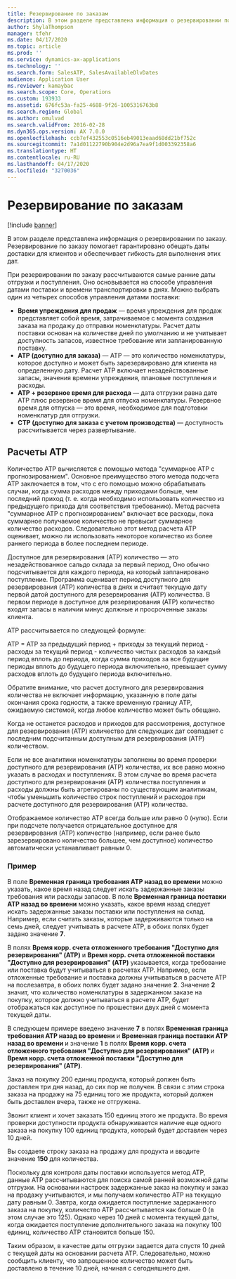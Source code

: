 ```yaml
---
title: Резервирование по заказам
description: В этом разделе представлена информация о резервировании по заказу. Резервирование по заказу помогает гарантировано обещать даты доставки для клиентов и обеспечивает гибкость для выполнения этих дат.
author: ShylaThompson
manager: tfehr
ms.date: 04/17/2020
ms.topic: article
ms.prod: ''
ms.service: dynamics-ax-applications
ms.technology: ''
ms.search.form: SalesATP, SalesAvailableDlvDates
audience: Application User
ms.reviewer: kamaybac
ms.search.scope: Core, Operations
ms.custom: 193933
ms.assetid: 676fc53a-fa25-4688-9f26-1005316763b8
ms.search.region: Global
ms.author: omulvad
ms.search.validFrom: 2016-02-28
ms.dyn365.ops.version: AX 7.0.0
ms.openlocfilehash: ccb7ef432553c0516eb49013eaad68dd21bf752c
ms.sourcegitcommit: 7a1d01122790b904e2d96a7ea9f1d003392358a6
ms.translationtype: HT
ms.contentlocale: ru-RU
ms.lasthandoff: 04/17/2020
ms.locfileid: "3270036"
---
```

# <a name="order-promising"></a>Резервирование по заказам

[!include [banner](../includes/banner.md)]

В этом разделе представлена информация о резервировании по заказу. Резервирование по заказу помогает гарантировано обещать даты доставки для клиентов и обеспечивает гибкость для выполнения этих дат.

При резервировании по заказу рассчитываются самые ранние даты отгрузки и поступления. Оно основывается на способе управления датами поставки и времени транспортировки в днях. Можно выбрать один из четырех способов управления датами поставки:

-   **Время упреждения для продаж** — время упреждения для продаж представляет собой время, затрачиваемое с момента создания заказа на продажу до отправки номенклатуры. Расчет даты поставки основан на количестве дней по умолчанию и не учитывает доступность запасов, известное требование или запланированную поставку.
-   **ATP (доступно для заказа)** — ATP — это количество номенклатуры, которое доступно и может быть зарезервировано для клиента на определенную дату. Расчет ATP включает незадействованные запасы, значения времени упреждения, плановые поступления и расходы.
-   **ATP + резервное время для расхода** — дата отгрузки равна дате ATP плюс резервное время для отпуска номенклатуры. Резервное время для отпуска — это время, необходимое для подготовки номенклатур для отгрузки.
-   **CTP (доступно для заказа с учетом производства)** — доступность рассчитывается через развертывание.

## <a name="atp-calculations"></a>Расчеты ATP
Количество ATP вычисляется с помощью метода "суммарное ATP с прогнозированием". Основное преимущество этого метода подсчета ATP заключается в том, что с его помощью можно обрабатывать случаи, когда сумма расходов между приходами больше, чем последний приход (т. е. когда необходимо использовать количество из предыдущего прихода для соответствия требованию). Метод расчета "суммарное ATP с прогнозированием” включает все расходы, пока суммарное получаемое количество не превысит суммарное количество расходов. Следовательно этот метод расчета ATP оценивает, можно ли использовать некоторое количество из более раннего периода в более последнем периоде.  

Доступное для резервирования (ATP) количество — это незадействованное сальдо склада за первый период, Оно обычно подсчитывается для каждого периода, на который запланировано поступление. Программа оценивает период доступного для резервирования (ATP) количества в днях и считает текущую дату первой датой доступного для резервирования (ATP) количества. В первом периоде в доступное для резервирования (ATP) количество входят запасы в наличии минус должные и просроченные заказы клиента.  

ATP рассчитывается по следующей формуле:  

ATP = ATP за предыдущий период + приходы за текущий период - расходы за текущий период - количество чистых расходов за каждый период вплоть до периода, когда сумма приходов за все будущие периоды вплоть до будущего периода включительно, превышает сумму расходов вплоть до будущего периода включительно.  

Обратите внимание, что расчет доступного для резервирования количества не включает информацию, указанную в поле даты окончания срока годности, а также временную границу ATP, ожидаемую системой, когда любое количество может быть обещано.

Когда не останется расходов и приходов для рассмотрения, доступное для резервирования (ATP) количество для следующих дат совпадает с последним подсчитанным доступным для резервирования (ATP) количеством.  

Если не все аналитики номенклатуры заполнены во время проверки доступного для резервирования (ATP) количества, их все равно можно указать в расходах и поступлениях. В этом случае во время расчета доступного для резервирования (ATP) количества поступления и расходы должны быть агрегированы по существующим аналитикам, чтобы уменьшить количество строк поступлений и расходов при расчете доступного для резервирования (ATP) количества.  

Отображаемое количество ATP всегда больше или равно 0 (нулю). Если при подсчете получается отрицательное доступное для резервирования (ATP) количество (например, если ранее было зарезервировано количество большее, чем доступное) количество автоматически устанавливает равным 0.

### <a name="example"></a>Пример

В поле **Временная граница требования ATP назад во времени** можно указать, какое время назад следует искать задержанные заказы требования или расходы запасов. В поле **Временная граница поставки ATP назад во времени** можно указать, какое время назад следует искать задержанные заказы поставки или поступления на склад. Например, если считать заказы, которые задерживаются только на семь дней, следует учитывать в расчете ATP, в обоих полях будет задано значение **7**.  

В полях **Время корр. счета отложенного требования "Доступно для резервирования" (ATP)** и **Время корр. счета отложенной поставки "Доступно для резервирования" (ATP)** указывается, когда требование или поставка будут учитываться в расчетах ATP. Например, если отложенные требование и поставка должны учитываться в расчете ATP на послезавтра, в обоих полях будет задано значение **2**. Значение **2** значит, что количество номенклатуры в задержанном заказе на покупку, которое должно учитываться в расчете ATP, будет отображаться как доступное по прошествии двух дней с момента текущей даты.  

В следующем примере введено значение **7** в полях **Временная граница требования ATP назад во времени** и **Временная граница поставки ATP назад во времени** и значение **1** в полях **Время корр. счета отложенного требования "Доступно для резервирования" (ATP)** и **Время корр. счета отложенной поставки "Доступно для резервирования" (ATP)**.  

Заказ на покупку 200 единиц продукта, который должен быть доставлен три дня назад, до сих пор не получен. В связи с этим строка заказа на продажу на 75 единиц того же продукта, который должен быть доставлен вчера, также не отгружена.  

Звонит клиент и хочет заказать 150 единиц этого же продукта. Во время проверки доступности продукта обнаруживается наличие еще одного заказа на покупку 100 единиц продукта, который будет доставлен через 10 дней.  

Вы создаете строку заказа на продажу для продукта и вводите значение **150** для количества.  

Поскольку для контроля даты поставки используется метод ATP, данные ATP рассчитываются для поиска самой ранней возможной даты отгрузки. На основании настроек задержанные заказ на покупку и заказ на продажу учитываются, и мы получаем количество ATP на текущую дату равным 0. Завтра, когда ожидается поступление задержанного заказа на покупку, количество ATP рассчитывается как больше 0 (в этом случае это 125). Однако через 10 дней с момента текущей даты, когда ожидается поступление дополнительного заказа на покупку 100 единиц, количество ATP становится больше 150.  

Таким образом, в качестве даты отгрузки задается дата спустя 10 дней с текущей даты на основании расчета ATP. Следовательно, можно сообщить клиенту, что запрошенное количество может быть доставлено в течение 10 дней, начиная с сегодняшнего дня.



